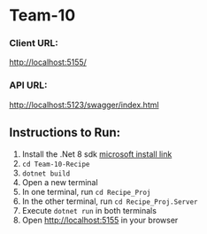 # Team-10

### Client URL:
[http://localhost:5155/](http://localhost:5155/)

### API URL:
[http://localhost:5123/swagger/index.html](http://localhost:5123/swagger/index.html)

## Instructions to Run:

1. Install the .Net 8 sdk [microsoft install link](https://dotnet.microsoft.com/en-us/download/dotnet/8.0)
2. `cd Team-10-Recipe`
3. `dotnet build`
4. Open a new terminal
5. In one terminal, run `cd Recipe_Proj`
6. In the other terminal, run `cd Recipe_Proj.Server`
7. Execute `dotnet run` in both terminals
8. Open [http://localhost:5155](http://localhost:5155) in your browser